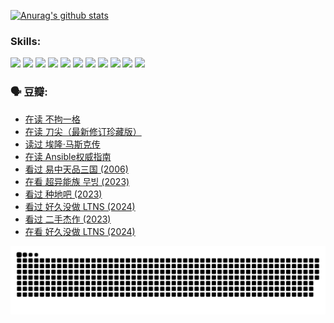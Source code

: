 
[![Anurag's github stats](https://github-readme-stats.vercel.app/api?username=w940853815)](https://github.com/anuraghazra/github-readme-stats)

### Skills:

<code><img height="32" src="https://cdn.jsdelivr.net/npm/simple-icons@v5/icons/python.svg"></code>
<code><img height="32" src="https://cdn.jsdelivr.net/npm/simple-icons@v5/icons/javascript.svg"></code>
<code><img height="32" src="https://cdn.jsdelivr.net/npm/simple-icons@v5/icons/django.svg"></code>
<code><img height="32" src="https://cdn.jsdelivr.net/npm/simple-icons@v5/icons/flask.svg"></code>
<code><img height="32" src="https://cdn.jsdelivr.net/npm/simple-icons@v5/icons/vuetify.svg"></code>
<code><img height="32" src="https://cdn.jsdelivr.net/npm/simple-icons@v5/icons/git.svg"></code>
<code><img height="32" src="https://cdn.jsdelivr.net/npm/simple-icons@v5/icons/docker.svg"></code>
<code><img height="32" src="https://cdn.jsdelivr.net/npm/simple-icons@v5/icons/postgresql.svg"></code>
<code><img height="32" src="https://cdn.jsdelivr.net/npm/simple-icons@v5/icons/elasticsearch.svg"></code>
<code><img height="32" src="https://cdn.jsdelivr.net/npm/simple-icons@v5/icons/macos.svg"></code>
<code><img height="32" src="https://cdn.jsdelivr.net/npm/simple-icons@v5/icons/linux.svg"></code>

### 🗣 豆瓣:

<!-- DOUBAN-ACTIVITIES:START -->
- [在读 不拘一格](https://www.douban.com/people/136069238/status/4541712161/?_i=10274451)
- [在读 刀尖（最新修订珍藏版）](https://www.douban.com/people/136069238/status/4541711339/?_i=10274451)
- [读过 埃隆·马斯克传](https://www.douban.com/people/136069238/status/4541710351/?_i=10274451)
- [在读 Ansible权威指南](https://www.douban.com/people/136069238/status/4539151450/?_i=10274451)
- [看过 易中天品三国‎ (2006)](https://www.douban.com/people/136069238/status/4529910812/?_i=10274451)
- [在看 超异能族 무빙‎ (2023)](https://www.douban.com/people/136069238/status/4527291077/?_i=10274451)
- [看过 种地吧‎ (2023)](https://www.douban.com/people/136069238/status/4527289637/?_i=10274451)
- [看过 好久没做 LTNS‎ (2024)](https://www.douban.com/people/136069238/status/4527289515/?_i=10274451)
- [看过 二手杰作‎ (2023)](https://www.douban.com/people/136069238/status/4522502716/?_i=10274451)
- [在看 好久没做 LTNS‎ (2024)](https://www.douban.com/people/136069238/status/4521969883/?_i=10274451)
<!-- DOUBAN-ACTIVITIES:END -->


![Snake animation](https://raw.githubusercontent.com/w940853815/w940853815/output/github-contribution-grid-snake.svg)

<!--
**w940853815/w940853815** is a ✨ _special_ ✨ repository because its `README.md` (this file) appears on your GitHub profile.

Here are some ideas to get you started:

- 🔭 I’m currently working on ...
- 🌱 I’m currently learning ...
- 👯 I’m looking to collaborate on ...
- 🤔 I’m looking for help with ...
- 💬 Ask me about ...
- 📫 How to reach me: ...
- 😄 Pronouns: ...
- ⚡ Fun fact: ...
-->
